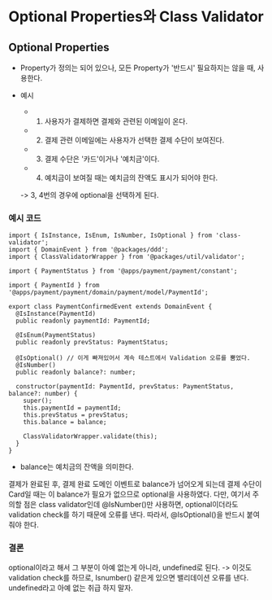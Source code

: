 # Optional Properties와 Class Validator

## Optional Properties
- Property가 정의는 되어 있으나, 모든 Property가 '반드시' 필요하지는 않을 때, 사용한다.
- 예시
    + 1. 사용자가 결제하면 결제와 관련된 이메일이 온다.
    + 2. 결제 관련 이메일에는 사용자가 선택한 결제 수단이 보여진다.
    + 3. 결제 수단은 '카드'이거나 '예치금'이다.
    + 4. 예치금이 보여질 때는 예치금의 잔액도 표시가 되어야 한다.

    -> 3, 4번의 경우에 optional을 선택하게 된다.

### 예시 코드
```
import { IsInstance, IsEnum, IsNumber, IsOptional } from 'class-validator';
import { DomainEvent } from '@packages/ddd';
import { ClassValidatorWrapper } from '@packages/util/validator';

import { PaymentStatus } from '@apps/payment/payment/constant';

import { PaymentId } from '@apps/payment/payment/domain/payment/model/PaymentId';

export class PaymentConfirmedEvent extends DomainEvent {
  @IsInstance(PaymentId)
  public readonly paymentId: PaymentId;

  @IsEnum(PaymentStatus)
  public readonly prevStatus: PaymentStatus;

  @IsOptional() // 이게 빠져있어서 계속 테스트에서 Validation 오류를 뿜었다.
  @IsNumber()
  public readonly balance?: number;

  constructor(paymentId: PaymentId, prevStatus: PaymentStatus, balance?: number) {
    super();
    this.paymentId = paymentId;
    this.prevStatus = prevStatus;
    this.balance = balance;

    ClassValidatorWrapper.validate(this);
  }
}
```
- balance는 예치금의 잔액을 의미한다.

결제가 완료된 후, 결제 완료 도메인 이벤트로 balance가 넘어오게 되는데 결제 수단이 Card일 때는 이 balance가 필요가 없으므로 optional을 사용하였다.
다만, 여기서 주의할 점은 class validator인데 @IsNumber()만 사용하면, optional이더라도 validation check를 하기 때문에 오류를 낸다.
따라서, @IsOptional()을 반드시 붙여줘야 한다.

### 결론
optional이라고 해서 그 부분이 아예 없는게 아니라, undefined로 된다. 
-> 이것도 validation check를 하므로, Isnumber() 같은게 있으면 밸리데이션 오류를 낸다. 
undefined라고 아예 없는 취급 하지 말자.
